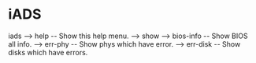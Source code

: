 # iADS

iads --> help -- Show this help menu.
     --> show --> bios-info -- Show BIOS all info.
              --> err-phy -- Show phys which have error.
              --> err-disk -- Show disks which have errors.
    